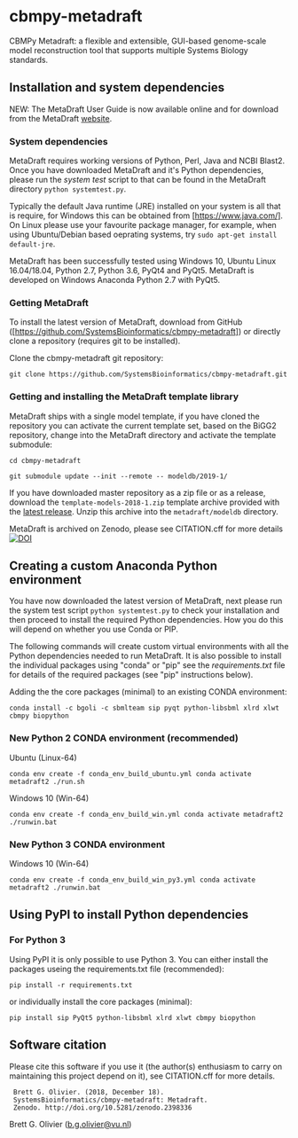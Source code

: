 # cbmpy-metadraft
CBMPy Metadraft: a flexible and extensible, GUI-based genome-scale model reconstruction tool that supports multiple Systems Biology standards.

## Installation and system dependencies

NEW: The MetaDraft User Guide is now available online and for download from the MetaDraft [website](https://systemsbioinformatics.github.io/cbmpy-metadraft/).

### System dependencies

MetaDraft requires working versions of Python, Perl, Java and NCBI Blast2. Once you have downloaded MetaDraft and it's Python dependencies, please run the *system test* script to that can be found in the MetaDraft directory `python systemtest.py`.

Typically the default Java runtime (JRE) installed on your system is all that is require, for Windows this can be obtained from [https://www.java.com/]. On Linux please use your favourite package manager, for example, when using Ubuntu/Debian based oeprating systems, try `sudo apt-get install default-jre`. 

MetaDraft has been successfully tested using Windows 10, Ubuntu Linux 16.04/18.04, Python 2.7, Python 3.6, PyQt4 and PyQt5. MetaDraft is developed on Windows Anaconda Python 2.7 with PyQt5.

### Getting MetaDraft

To install the latest version of MetaDraft, download from GitHub ([https://github.com/SystemsBioinformatics/cbmpy-metadraft]) or directly clone a repository (requires git to be installed).

Clone the cbmpy-metadraft git repository:

`git clone https://github.com/SystemsBioinformatics/cbmpy-metadraft.git`

### Getting and installing the MetaDraft template library

MetaDraft ships with a single model template, if you have cloned the repository you can activate the current template set, based on the BiGG2 repository, change into the MetaDraft directory and activate the template submodule:

`cd cbmpy-metadraft`

`git submodule update --init --remote -- modeldb/2019-1/`

If you have downloaded master repository as a zip file or as a release, download the `template-models-2018-1.zip` template archive provided with the [latest release](https://github.com/SystemsBioinformatics/cbmpy-metadraft/releases). Unzip this archive into the `metadraft/modeldb` directory.

MetaDraft is archived on Zenodo, please see CITATION.cff for more details [![DOI](https://zenodo.org/badge/132483758.svg)](https://zenodo.org/badge/latestdoi/132483758)

## Creating a custom Anaconda Python environment

You have now downloaded the latest version of MetaDraft, next please run the system test script `python systemtest.py` to check your installation and then proceed to install the required Python dependencies. How you do this will depend on whether you use Conda or PIP.

The following commands will create custom virtual environments with all the Python dependencies needed to run MetaDraft. It is also possible to install the individual packages using "conda" or "pip" see the *requirements.txt* file for details of the required packages (see "pip" instructions below).

Adding the the core packages (minimal) to an existing CONDA environment:

`conda install -c bgoli -c sbmlteam sip pyqt python-libsbml xlrd xlwt cbmpy biopython`

### New Python 2 CONDA environment (recommended)

Ubuntu (Linux-64)

`conda env create -f conda_env_build_ubuntu.yml
conda activate metadraft2
./run.sh`

Windows 10 (Win-64)

`conda env create -f conda_env_build_win.yml
conda activate metadraft2
./runwin.bat`

### New Python 3 CONDA environment

Windows 10 (Win-64)

`conda env create -f conda_env_build_win_py3.yml
conda activate metadraft2
./runwin.bat`

## Using PyPI to install Python dependencies

### For Python 3

Using PyPI it is only possible to use Python 3. You can either install the packages useing the requirements.txt file (recommended):

`pip install -r requirements.txt`

or individually install the core packages (minimal):

`pip install sip PyQt5 python-libsbml xlrd xlwt cbmpy biopython`

## Software citation

Please cite this software if you use it (the author(s) enthusiasm to carry on maintaining this project depend on it), see CITATION.cff for more details.

```text
 Brett G. Olivier. (2018, December 18). 
 SystemsBioinformatics/cbmpy-metadraft: Metadraft. 
 Zenodo. http://doi.org/10.5281/zenodo.2398336
```




Brett G. Olivier (b.g.olivier@vu.nl)

